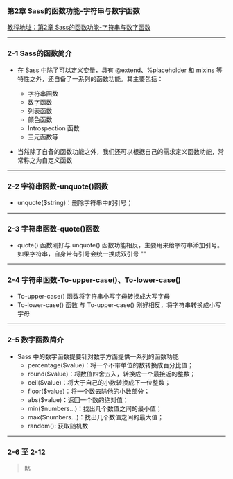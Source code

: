 ### 第2章 Sass的函数功能-字符串与数字函数 
[教程地址：第2章 Sass的函数功能-字符串与数字函数 ](http://www.imooc.com/code/9440)

---
### 2-1 Sass的函数简介
- 在 Sass 中除了可以定义变量，具有 @extend、%placeholder 和 mixins 等特性之外，还自备了一系列的函数功能。其主要包括：
  - 字符串函数
  - 数字函数
  - 列表函数
  - 颜色函数
  - Introspection 函数
  - 三元函数等

- 当然除了自备的函数功能之外，我们还可以根据自己的需求定义函数功能，常常称之为自定义函数

---
### 2-2 字符串函数-unquote()函数
- unquote($string)：删除字符串中的引号；

---
### 2-3 字符串函数-quote()函数
- quote() 函数刚好与 unquote() 函数功能相反，主要用来给字符串添加引号。如果字符串，自身带有引号会统一换成双引号 ""

---
### 2-4 字符串函数-To-upper-case()、To-lower-case()
- To-upper-case() 函数将字符串小写字母转换成大写字母
- To-lower-case() 函数 与 To-upper-case() 刚好相反，将字符串转换成小写字母

---
### 2-5 数字函数简介
- Sass 中的数字函数提要针对数字方面提供一系列的函数功能
  - percentage($value)：将一个不带单位的数转换成百分比值；
  - round($value)：将数值四舍五入，转换成一个最接近的整数；
  - ceil($value)：将大于自己的小数转换成下一位整数；
  - floor($value)：将一个数去除他的小数部分；
  - abs($value)：返回一个数的绝对值；
  - min($numbers…)：找出几个数值之间的最小值；
  - max($numbers…)：找出几个数值之间的最大值；
  - random(): 获取随机数

---
### 2-6 至 2-12 
>略
